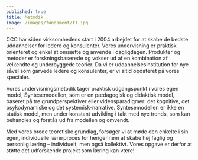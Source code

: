 ```yaml
---
published: true
title: Metodik
image: /images/fundament/f1.jpg
---
```


CCC har siden virksomhedens start i 2004 arbejdet for at skabe de bedste uddannelser for ledere og konsulenter. Vores undervisning er praktisk orienteret og enkel at omsætte og anvende i dagligdagen. Produkter og metoder er forskningsbaserede og vokser ud af en kombination af velkendte og underbyggede teorier. Da vi er uddannelsesinstitution for nye såvel som garvede ledere og konsulenter, er vi altid opdateret på vores specialer. 

Vores undervisningsmetodik tager praktisk udgangspunkt i vores egen model, Syntesemodellen, som er en pædagogisk og didaktisk model, baseret på tre grundperspektiver eller vidensparadigmer: det kognitive, det psykodynamiske og det systemisk-narrative. Syntesemodellen er ikke en statisk model, men under konstant udvikling i takt med nye trends, som kan behandles og forstås ud fra modellen og omvendt. 

Med vores brede teoretiske grundlag, forsøger vi at møde den enkelte i sin egen, individuelle lærerproces for herigennem at skabe høj faglig og personlig læring – individuelt, men også kollektivt. Vores opgave er derfor at støtte det udforskende projekt som læring kan være!